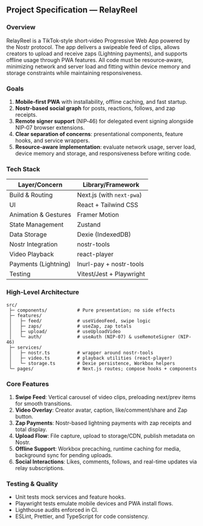 ## Project Specification — RelayReel

### Overview
RelayReel is a TikTok‑style short‑video Progressive Web App powered by the Nostr protocol. The app delivers a swipeable feed of clips, allows creators to upload and receive zaps (Lightning payments), and supports offline usage through PWA features. All code must be resource‑aware, minimizing network and server load and fitting within device memory and storage constraints while maintaining responsiveness.

### Goals
1. **Mobile‑first PWA** with installability, offline caching, and fast startup.
2. **Nostr‑based social graph** for posts, reactions, follows, and zap receipts.
3. **Remote signer support** (NIP‑46) for delegated event signing alongside NIP‑07 browser extensions.
4. **Clear separation of concerns**: presentational components, feature hooks, and service wrappers.
5. **Resource‑aware implementation**: evaluate network usage, server load, device memory and storage, and responsiveness before writing code.

### Tech Stack
| Layer/Concern            | Library/Framework                |
|-------------------------|----------------------------------|
| Build & Routing         | Next.js (with `next-pwa`)        |
| UI                      | React + Tailwind CSS             |
| Animation & Gestures    | Framer Motion                    |
| State Management        | Zustand                          |
| Data Storage            | Dexie (IndexedDB)                |
| Nostr Integration       | nostr-tools                      |
| Video Playback          | react-player                     |
| Payments (Lightning)    | lnurl-pay + nostr-tools          |
| Testing                 | Vitest/Jest + Playwright         |

### High-Level Architecture
```
src/
 ├─ components/           # Pure presentation; no side effects
 ├─ features/
 │   ├─ feed/             # useVideoFeed, swipe logic
 │   ├─ zaps/             # useZap, zap totals
 │   ├─ upload/           # useUploadVideo
 │   └─ auth/             # useAuth (NIP-07) & useRemoteSigner (NIP-46)
 ├─ services/
 │   ├─ nostr.ts          # wrapper around nostr-tools
 │   ├─ video.ts          # playback utilities (react-player)
 │   └─ storage.ts        # Dexie persistence, Workbox helpers
 └─ pages/                # Next.js routes; compose hooks + components
```

### Core Features
1. **Swipe Feed**: Vertical carousel of video clips, preloading next/prev items for smooth transitions.
2. **Video Overlay**: Creator avatar, caption, like/comment/share and Zap button.
3. **Zap Payments**: Nostr-based lightning payments with zap receipts and total display.
4. **Upload Flow**: File capture, upload to storage/CDN, publish metadata on Nostr.
5. **Offline Support**: Workbox precaching, runtime caching for media, background sync for pending uploads.
6. **Social Interactions**: Likes, comments, follows, and real-time updates via relay subscriptions.

### Testing & Quality
- Unit tests mock services and feature hooks.
- Playwright tests emulate mobile devices and PWA install flows.
- Lighthouse audits enforced in CI.
- ESLint, Prettier, and TypeScript for code consistency.

